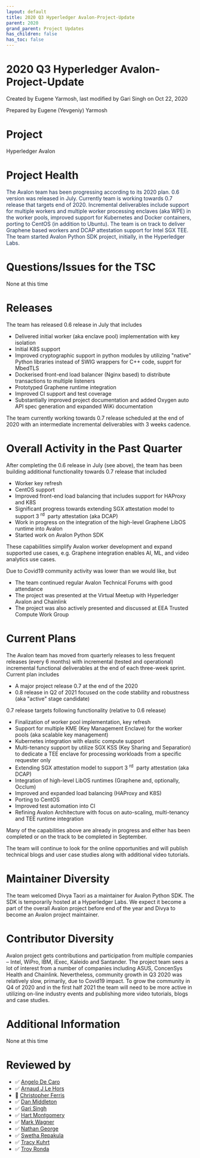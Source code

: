 ```yaml
---
layout: default
title: 2020 Q3 Hyperledger Avalon-Project-Update
parent: 2020
grand_parent: Project Updates
has_children: false
has_toc: false
---
```


# 2020 Q3 Hyperledger Avalon-Project-Update

Created by Eugene Yarmosh, last modified by Gari Singh on Oct 22, 2020

Prepared by Eugene (Yevgeniy) Yarmosh

# Project

Hyperledger Avalon

# Project Health

<span style="color: rgb(23,43,77);">The Avalon team has been progressing
according to its 2020 plan. 0.6 version was released in July. Currently
team is working towards 0.7 release that targets end of 2020.
Incremental deliverables include support for multiple workers and
multiple worker processing enclaves (aka WPE) in the worker pools,
improved support for Kubernetes and Docker containers, porting to CentOS
(in addition to Ubuntu). The team is on track to deliver Graphene based
workers and DCAP attestation support for Intel SGX TEE. The team started
Avalon Python SDK project, initially, in the Hyperledger Labs.     </span>

# Questions/Issues for the TSC

None at this time

# Releases

The team has released 0.6 release in July that includes

-   Delivered initial worker (aka enclave pool) implementation with key
isolation
-   Initial K8S support
-   Improved cryptographic support in python modules by utilizing
"native" Python libraries instead of SWIG wrappers for C++ code,
supprt for MbedTLS 
-   Dockerised front-end load balancer (Nginx based) to distribute
transactions to multiple listeners
-   Prototyped Graphene runtime integration  
-   Improved CI support and test coverage
-   Substantially improved project documentation and added Oxygen auto
API spec generation and expanded WiKi documentation

The team currently working towards 0.7 release scheduled at the end of
2020 with an intermediate incremental deliverables with 3 weeks cadence.



# Overall Activity in the Past Quarter

After completing the 0.6 release in July (see above), the team has been
building additional functionality towards 0.7 release that included

-   Worker key refresh 
-   CentOS support
-   Improved front-end load balancing that includes support for HAProxy
and K8S 
-   Significant progress towards extending SGX attestation model to
support 3 <sup>rd</sup>  party attestation (aka DCAP)
-   Work in progress on the integration of the high-level Graphene LibOS
runtime into Avalon
-   Started work on Avalon Python SDK

These capabilities simplify Avalon worker development and expand
supported use cases, e.g. Graphene integration enables AI, ML, and video
analytics use cases. 

Due to Covid19 community activity was lower than we would like, but

-   The team continued regular Avalon Technical Forums with good
attendance
-   The project was presented at the Virtual Meetup with Hyperledger
Avalon and Chainlink
-   The project was also actively presented and discussed at EEA Trusted
Compute Work Group

# Current Plans

The Avalon team has moved from quarterly releases to less frequent
releases (every 6 months) with incremental (tested and operational)
incremental functional deliverables at the end of each three-week
sprint. Current plan includes

-   A major project release 0.7 at the end of the 2020 
-   0.8 release in Q2 of 2021 focused on the code stability and
robustness (aka "active" stage candidate)

0.7 release targets following functionality (relative to 0.6 release)

-   Finalization of worker pool implementation, key refresh
-   Support for multiple KME (Key Management Enclave) for the worker
pools (aka scalable key management)
-   Kubernetes integration with elastic compute support
-   Multi-tenancy support by utilize SGX KSS (Key Sharing and
Separation) to dedicate a TEE enclave for processing workloads from
a specific requester only
-   Extending SGX attestation model to support 3 <sup>rd</sup>  party
attestation (aka DCAP)
-   Integration of high-level LibOS runtimes (Graphene and, optionally,
Occlum)
-   Improved and expanded load balancing (HAProxy and K8S)
-   Porting to CentOS
-   Improved test automation into CI 
-   Refining Avalon Architecture with focus on auto-scaling,
multi-tenancy and TEE runtime integration

Many of the capabilities above are already in progress and either has
been completed or on the track to be completed in September.

The team will continue to look for the online opportunities and will
publish technical blogs and user case studies along with additional
video tutorials.

# Maintainer Diversity

The team welcomed Divya Taori as a maintainer for Avalon Python SDK. The
SDK is temporarily hosted at a Hyperledger Labs. We expect it become a
part of the overall Avalon project before end of the year and Divya to
become an Avalon project maintainer.



# Contributor Diversity

Avalon project gets contributions and participation from multiple
companies – Intel, WiPro, IBM, iExec, Kaleido and Santander. The project
team sees a lot of interest from a number of companies including ASUS,
ConcenSys Health and Chainlink. Nevertheless, community growth in Q3
2020 was relatively slow, primarily, due to Covid19 impact. To grow the
community in Q4 of 2020 and in the first half 2021 the team will need to
be more active in utilizing on-line industry events and publishing more
video tutorials, blogs and case studies.

# Additional Information

None at this time

# Reviewed by
-   ✅ <a href="https://wiki.hyperledger.org/display/~angelo.decaro" class="confluence-userlink user-mention" data-username="angelo.decaro" data-linked-resource-id="16327529" data-linked-resource-version="1" data-linked-resource-type="userinfo" data-base-url="https://wiki.hyperledger.org">Angelo De Caro</a>
-   ✅ <a href="https://wiki.hyperledger.org/display/~lehors" class="confluence-userlink user-mention" data-username="lehors" data-linked-resource-id="2394240" data-linked-resource-version="1" data-linked-resource-type="userinfo" data-base-url="https://wiki.hyperledger.org">Arnaud J Le Hors</a>
-   🔲 <a href="https://wiki.hyperledger.org/display/~ChristopherFerris" class="confluence-userlink user-mention" data-username="ChristopherFerris" data-linked-resource-id="2392402" data-linked-resource-version="1" data-linked-resource-type="userinfo" data-base-url="https://wiki.hyperledger.org">Christopher Ferris</a>
-   ✅
<a href="https://wiki.hyperledger.org/display/~dan.middleton@intel.com" class="confluence-userlink user-mention" data-username="dan.middleton@intel.com" data-linked-resource-id="6427025" data-linked-resource-version="2" data-linked-resource-type="userinfo" data-base-url="https://wiki.hyperledger.org">Dan Middleton</a>
-   ✅ <a href="https://wiki.hyperledger.org/display/~mastersingh24" class="confluence-userlink user-mention" data-username="mastersingh24" data-linked-resource-id="16321659" data-linked-resource-version="1" data-linked-resource-type="userinfo" data-base-url="https://wiki.hyperledger.org">Gari Singh</a>
-   ✅ <a href="https://wiki.hyperledger.org/display/~hartm" class="confluence-userlink user-mention" data-username="hartm" data-linked-resource-id="6422922" data-linked-resource-version="1" data-linked-resource-type="userinfo" data-base-url="https://wiki.hyperledger.org">Hart Montgomery</a>
-   ✅ <a href="https://wiki.hyperledger.org/display/~mwagner" class="confluence-userlink user-mention" data-username="mwagner" data-linked-resource-id="5505170" data-linked-resource-version="1" data-linked-resource-type="userinfo" data-base-url="https://wiki.hyperledger.org">Mark Wagner</a>
-   ✅ <a href="https://wiki.hyperledger.org/display/~nage" class="confluence-userlink user-mention" data-username="nage" data-linked-resource-id="2393038" data-linked-resource-version="1" data-linked-resource-type="userinfo" data-base-url="https://wiki.hyperledger.org">Nathan George</a>
-   ✅ <a href="https://wiki.hyperledger.org/display/~swetharepakula" class="confluence-userlink user-mention" data-username="swetharepakula" data-linked-resource-id="5505323" data-linked-resource-version="1" data-linked-resource-type="userinfo" data-base-url="https://wiki.hyperledger.org">Swetha Repakula</a>
-   ✅ <a href="https://wiki.hyperledger.org/display/~tkuhrt" class="confluence-userlink user-mention" data-username="tkuhrt" data-linked-resource-id="1180151" data-linked-resource-version="2" data-linked-resource-type="userinfo" data-base-url="https://wiki.hyperledger.org">Tracy Kuhrt</a>
-   ✅ <a href="https://wiki.hyperledger.org/display/~troyronda" class="confluence-userlink user-mention" data-username="troyronda" data-linked-resource-id="9110618" data-linked-resource-version="2" data-linked-resource-type="userinfo" data-base-url="https://wiki.hyperledger.org">Troy Ronda</a>






